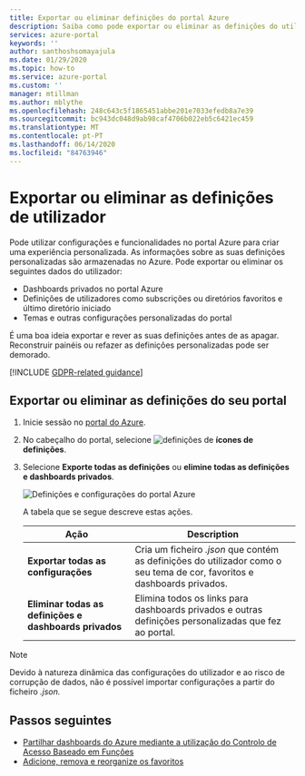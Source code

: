 ```yaml
---
title: Exportar ou eliminar definições do portal Azure
description: Saiba como pode exportar ou eliminar as definições do utilizador, dashboards privados e configurações personalizadas no portal Azure.
services: azure-portal
keywords: ''
author: santhoshsomayajula
ms.date: 01/29/2020
ms.topic: how-to
ms.service: azure-portal
ms.custom: ''
manager: mtillman
ms.author: mblythe
ms.openlocfilehash: 248c643c5f1865451abbe201e7033efedb8a7e39
ms.sourcegitcommit: bc943dc048d9ab98caf4706b022eb5c6421ec459
ms.translationtype: MT
ms.contentlocale: pt-PT
ms.lasthandoff: 06/14/2020
ms.locfileid: "84763946"
---
```

# <a name="export-or-delete-user-settings"></a>Exportar ou eliminar as definições de utilizador

Pode utilizar configurações e funcionalidades no portal Azure para criar uma experiência personalizada. As informações sobre as suas definições personalizadas são armazenadas no Azure. Pode exportar ou eliminar os seguintes dados do utilizador:

* Dashboards privados no portal Azure
* Definições de utilizadores como subscrições ou diretórios favoritos e último diretório iniciado
* Temas e outras configurações personalizadas do portal

É uma boa ideia exportar e rever as suas definições antes de as apagar. Reconstruir painéis ou refazer as definições personalizadas pode ser demorado.

[!INCLUDE [GDPR-related guidance](../../includes/gdpr-intro-sentence.md)]

## <a name="export-or-delete-your-portal-settings"></a>Exportar ou eliminar as definições do seu portal

1. Inicie sessão no [portal do Azure](https://portal.azure.com).

1. No cabeçalho do portal, selecione ![ definições de ](media/azure-portal-export-delete-settings/settings-icon.png) **ícones de definições**.

1. Selecione **Exporte todas as definições** ou **elimine todas as definições e dashboards privados**.

    ![Definições e configurações do portal Azure](media/azure-portal-export-delete-settings/azure-portal-settings-with-export-delete.png)

      A tabela que se segue descreve estas ações.

      | Ação | Description |
      | --- | --- |
      | **Exportar todas as configurações** | Cria um ficheiro *.json* que contém as definições do utilizador como o seu tema de cor, favoritos e dashboards privados.|
      | **Eliminar todas as definições e dashboards privados** | Elimina todos os links para dashboards privados e outras definições personalizadas que fez ao portal. |

> [!NOTE]
> Devido à natureza dinâmica das configurações do utilizador e ao risco de corrupção de dados, não é possível importar configurações a partir do ficheiro *.json.*
>
>

## <a name="next-steps"></a>Passos seguintes

* [Partilhar dashboards do Azure mediante a utilização do Controlo de Acesso Baseado em Funções](azure-portal-dashboard-share-access.md)
* [Adicione, remova e reorganize os favoritos](azure-portal-add-remove-sort-favorites.md)
